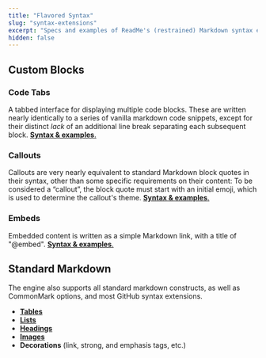 ```yaml
---
title: "Flavored Syntax"
slug: "syntax-extensions"
excerpt: "Specs and examples of ReadMe's (restrained) Markdown syntax extensions."
hidden: false
---
```

Custom Blocks
---

### Code Tabs

A tabbed interface for displaying multiple code blocks. These are written nearly identically to a series of vanilla markdown code snippets, except for their distinct *lack* of an additional line break separating each subsequent block. [**Syntax & examples**.](doc:code-blocks)

### Callouts

Callouts are very nearly equivalent to standard Markdown block quotes in their syntax, other than some specific requirements on their content: To be considered a “callout”, the block quote must start with an initial emoji, which is used to determine the callout's theme. [**Syntax & examples**.](doc:callouts)

### Embeds

Embedded content is written as a simple Markdown link, with a title of "@embed". [**Syntax & examples**.](doc:embeds)

Standard Markdown
---

The engine also supports all standard markdown constructs, as well as CommonMark options, and most GitHub syntax extensions.

- [**Tables**](doc:tables) <!-- Supports GFM-style table alignment. -->
- [**Lists**](doc:lists) <!-- Ordered and unordered lists; GFM-style checklists. -->
- [**Headings**](doc:headings) <!-- Supports setext, underline, and compact notations. -->
- [**Images**](doc:images)
- **Decorations** (link, strong, and emphasis tags, etc.)
